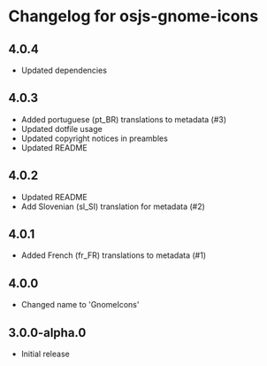 # Changelog for osjs-gnome-icons

## 4.0.4

* Updated dependencies

## 4.0.3

* Added portuguese (pt_BR) translations to metadata (#3)
* Updated dotfile usage
* Updated copyright notices in preambles
* Updated README

## 4.0.2

* Updated README
* Add Slovenian (sl_SI) translation for metadata (#2)

## 4.0.1

* Added French (fr_FR) translations to metadata (#1)

## 4.0.0

* Changed name to 'GnomeIcons'

## 3.0.0-alpha.0

* Initial release
